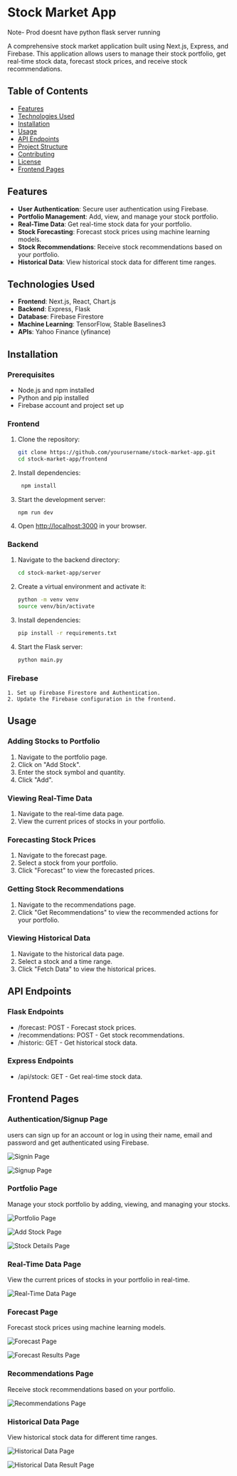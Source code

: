 # Stock Market App

Note- Prod doesnt have python flask server running

A comprehensive stock market application built using Next.js, Express, and Firebase. This application allows users to manage their stock portfolio, get real-time stock data, forecast stock prices, and receive stock recommendations.

## Table of Contents

- [Features](#features)
- [Technologies Used](#technologies-used)
- [Installation](#installation)
- [Usage](#usage)
- [API Endpoints](#api-endpoints)
- [Project Structure](#project-structure)
- [Contributing](#contributing)
- [License](#license)
- [Frontend Pages](#frontend-pages)

## Features

- **User Authentication**: Secure user authentication using Firebase.
- **Portfolio Management**: Add, view, and manage your stock portfolio.
- **Real-Time Data**: Get real-time stock data for your portfolio.
- **Stock Forecasting**: Forecast stock prices using machine learning models.
- **Stock Recommendations**: Receive stock recommendations based on your portfolio.
- **Historical Data**: View historical stock data for different time ranges.

## Technologies Used

- **Frontend**: Next.js, React, Chart.js
- **Backend**: Express, Flask
- **Database**: Firebase Firestore
- **Machine Learning**: TensorFlow, Stable Baselines3
- **APIs**: Yahoo Finance (yfinance)

## Installation

### Prerequisites

- Node.js and npm installed
- Python and pip installed
- Firebase account and project set up

### Frontend

1. Clone the repository:
   ```bash
   git clone https://github.com/yourusername/stock-market-app.git
   cd stock-market-app/frontend
   ```
2. Install dependencies:
   ```bash
    npm install
   ```
3. Start the development server:
   ```
   npm run dev
   ```
4. Open [http://localhost:3000](http://localhost:3000) in your browser.

### Backend

1. Navigate to the backend directory:
   ```bash
   cd stock-market-app/server
   ```
2. Create a virtual environment and activate it:
   ```bash
   python -m venv venv
   source venv/bin/activate
   ```
3. Install dependencies:
   ```bash
   pip install -r requirements.txt
   ```
4. Start the Flask server:
   ```bash
   python main.py
   ```

### Firebase

    1. Set up Firebase Firestore and Authentication.
    2. Update the Firebase configuration in the frontend.

## Usage

### Adding Stocks to Portfolio

1. Navigate to the portfolio page.
2. Click on "Add Stock".
3. Enter the stock symbol and quantity.
4. Click "Add".

### Viewing Real-Time Data

1. Navigate to the real-time data page.
2. View the current prices of stocks in your portfolio.

### Forecasting Stock Prices

1. Navigate to the forecast page.
2. Select a stock from your portfolio.
3. Click "Forecast" to view the forecasted prices.

### Getting Stock Recommendations

1. Navigate to the recommendations page.
2. Click "Get Recommendations" to view the recommended actions for your portfolio.

### Viewing Historical Data

1. Navigate to the historical data page.
2. Select a stock and a time range.
3. Click "Fetch Data" to view the historical prices.

## API Endpoints

### Flask Endpoints

- /forecast: POST - Forecast stock prices.
- /recommendations: POST - Get stock recommendations.
- /historic: GET - Get historical stock data.

### Express Endpoints

- /api/stock: GET - Get real-time stock data.

## Frontend Pages

### Authentication/Signup Page

users can sign up for an account or log in using their name, email and password and get authenticated using Firebase.

![Signin Page](/image/1.png)

![Signup Page](/image/2.png)

### Portfolio Page

Manage your stock portfolio by adding, viewing, and managing your stocks.

![Portfolio Page](/image/3.png)

![Add Stock Page](/image/4.png)

![Stock Details Page](/image/5.png)

### Real-Time Data Page

View the current prices of stocks in your portfolio in real-time.

![Real-Time Data Page](/image/6.png)

### Forecast Page

Forecast stock prices using machine learning models.

![Forecast Page](/image/7.png)

![Forecast Results Page](/image/8.png)

### Recommendations Page

Receive stock recommendations based on your portfolio.

![Recommendations Page](/image/9.png)

### Historical Data Page

View historical stock data for different time ranges.

![Historical Data Page](/image/10.png)

![Historical Data Result Page](/image/11.png)
